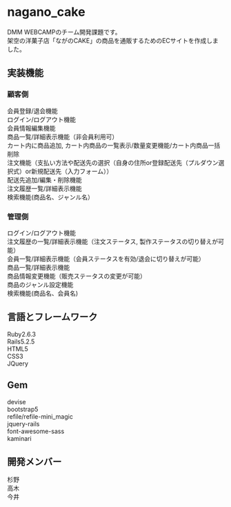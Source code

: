 <h1>nagano_cake</h1>
DMM WEBCAMPのチーム開発課題です。<br>
架空の洋菓子店「ながのCAKE」の商品を通販するためのECサイトを作成しました。

<h2>実装機能</h2>
<h3>顧客側</h3>

会員登録/退会機能<br>
ログイン/ログアウト機能<br>
会員情報編集機能<br>
商品一覧/詳細表示機能（非会員利用可）<br>
カート内に商品追加, カート内商品の一覧表示/数量変更機能/カート内商品一括削除<br>
注文機能（支払い方法や配送先の選択（自身の住所or登録配送先（プルダウン選択式）or新規配送先（入力フォーム））<br>
配送先追加/編集・削除機能<br>
注文履歴一覧/詳細表示機能<br>
検索機能(商品名、ジャンル名）<br>

<h3>管理側</h3>

ログイン/ログアウト機能<br>
注文履歴の一覧/詳細表示機能（注文ステータス, 製作ステータスの切り替えが可能）<br>
会員一覧/詳細表示機能（会員ステータスを有効/退会に切り替えが可能）<br>
商品一覧/詳細表示機能<br>
商品情報変更機能（販売ステータスの変更が可能）<br>
商品のジャンル設定機能<br>
検索機能(商品名、会員名)<br>

<h2>言語とフレームワーク</h2>
Ruby2.6.3<br>
Rails5.2.5<br>
HTML5<br>
CSS3<br>
JQuery
<h2>Gem</h2>
devise<br>
bootstrap5<br>
refile/refile-mini_magic<br>
jquery-rails<br>
font-awesome-sass<br>
kaminari
<h2>開発メンバー</h2>
杉野<br>
高木<br>
今井
